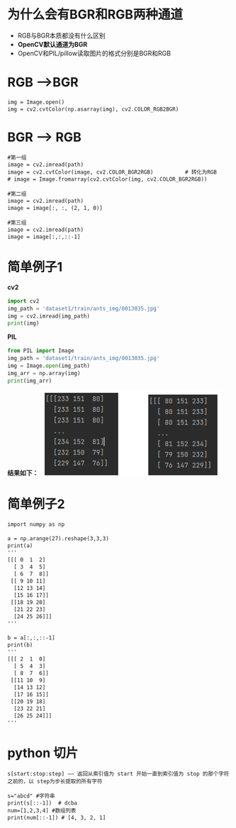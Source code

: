 # 为什么会有BGR和RGB两种通道
- RGB与BGR本质都没有什么区别
- **OpenCV默认通道为BGR**
- OpenCV和PIL/pillow读取图片的格式分别是BGR和RGB

# RGB -->BGR
```
img = Image.open()
img = cv2.cvtColor(np.asarray(img), cv2.COLOR_RGB2BGR)
```
# BGR --> RGB
```
#第一组
image = cv2.imread(path)
image = cv2.cvtColor(image, cv2.COLOR_BGR2RGB)          # 转化为RGB
# image = Image.fromarray(cv2.cvtColor(img, cv2.COLOR_BGR2RGB))

#第二组
image = cv2.imread(path)
image = image[:, :, (2, 1, 0)]

#第三组
image = cv2.imread(path)
image = image[:,:,::-1]
```
# 简单例子1
**cv2**
```python
import cv2
img_path = 'dataset1/train/ants_img/0013035.jpg'
img = cv2.imread(img_path)
print(img)
```
**PIL**
```python
from PIL import Image
img_path = 'dataset1/train/ants_img/0013035.jpg'
img = Image.open(img_path)
img_arr = np.array(img)
print(img_arr)
```

**结果如下：**
![](../photo/Pasted%20image%2020240202154928.png)

# 简单例子2
```
import numpy as np
 
a = np.arange(27).reshape(3,3,3)
print(a)
'''
[[[ 0  1  2]
  [ 3  4  5]
  [ 6  7  8]]
 [[ 9 10 11]
  [12 13 14]
  [15 16 17]]
 [[18 19 20]
  [21 22 23]
  [24 25 26]]]
'''

b = a[:,:,::-1]
print(b)
'''
[[[ 2  1  0]
  [ 5  4  3]
  [ 8  7  6]]
 [[11 10  9]
  [14 13 12]
  [17 16 15]]
 [[20 19 18]
  [23 22 21]
  [26 25 24]]]
'''
```
# python 切片
```
s[start:stop:step] —— 返回从索引值为 start 开始一直到索引值为 stop 的那个字符之前的，以 step为步长提取的所有字符

s="abcd" #字符串
print(s[::-1])  # dcba
num=[1,2,3,4] #数组列表
print(num[::-1]) # [4, 3, 2, 1]
```